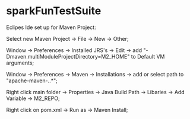 # sparkFunTestSuite

Eclipes Ide set up for Maven Project:

  Select new Maven Project -> File -> New -> Other;
  
  Window -> Preferences -> Installed JRS's -> Edit -> add "-Dmaven.multiModuleProjectDirectory=M2_HOME" to Default VM arguments;
  
  Window -> Preferences -> Maven -> Installations -> add or select path to "apache-maven-*.*.*";
  
  Right click main folder -> Properties -> Java Build Path -> Libaries -> Add Variable -> M2_REPO;  
  
  Right click on pom.xml -> Run as -> Maven Install; 
  
  
  
  
  
  
